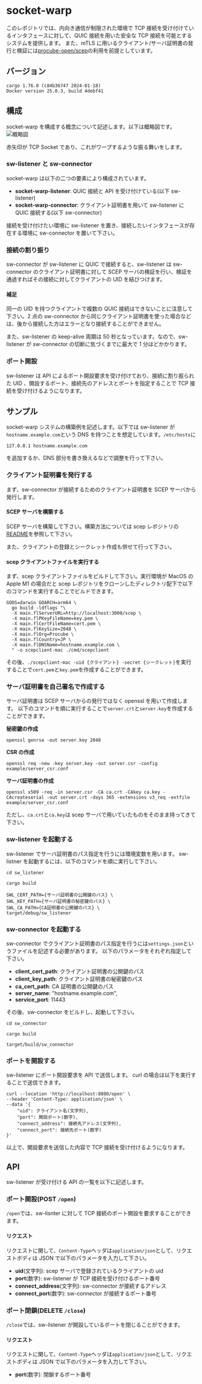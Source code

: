 # socket-warp

このレポジトリでは、内向き通信が制限された環境で TCP 接続を受け付けているインタフェースに対して、QUIC 接続を用いた安全な TCP 接続を可能とするシステムを提供します。
また、mTLS に用いるクライアント/サーバ証明書の発行と検証には[procube-open/scep](https://github.com/procube-open/scep)の利用を前提としています。

## バージョン

```
cargo 1.76.0 (c84b36747 2024-01-18)
Docker version 25.0.3, build 4debf41
```

## 構成

socket-warp を構成する概念について記述します。以下は概略図です。
![概略図](/images/socket-warp.png)

赤矢印が TCP Socket であり、これがワープするような振る舞いをします。

### sw-listener と sw-connector

socket-warp は以下の二つの要素により構成されています。

- **socket-warp-listener**: QUIC 接続と API を受け付けている(以下 sw-listener)
- **socket-warp-connector**: クライアント証明書を用いて sw-listener に QUIC 接続する(以下 sw-connector)

接続を受け付けたい環境に sw-listener を置き、接続したいインタフェースが存在する環境に sw-connector を置いて下さい。

### 接続の割り振り

sw-connector が sw-listener に QUIC で接続すると、sw-listener は sw-connector のクライアント証明書に対して SCEP サーバの検証を行い、検証を通過すればその接続に対してクライアントの UID を結びつけます。

#### 補足

同一の UID を持つクライアントで複数の QUIC 接続はできないことに注意して下さい。2 点の sw-connector から同じクライアント証明書を使った場合などは、後から接続した方はエラーとなり接続することができません。

また、sw-listener の keep-alive 周期は 50 秒となっています。なので、sw-listener が sw-connector の切断に気づくまでに最大で 1 分ほどかかります。

### ポート開設

sw-listener は API によるポート開設要求を受け付けており、接続に割り振られた UID 、開設するポート、接続先のアドレスとポートを指定することで TCP 接続を受け付けるようになります。

## サンプル

socket-warp システムの構築例を記述します。以下では sw-listener が`hostname.example.com`という DNS を持つことを想定しています。`/etc/hosts`に

```
127.0.0.1 hostname.example.com
```

を追加するか、DNS 部分を書き換えるなどで調整を行って下さい。

### クライアント証明書を発行する

まず、sw-connector が接続するためのクライアント証明書を SCEP サーバから発行します。

#### SCEP サーバを構築する

SCEP サーバを構築して下さい。構築方法については scep レポジトリの[README](https://github.com/procube-open/scep/blob/main/README.md)を参照して下さい。

また、クライアントの登録とシークレット作成も併せて行って下さい。

#### scep クライアントファイルを実行する

まず、scep クライアントファイルをビルドして下さい。実行環境が MacOS の Apple M1 の場合だと scep レポジトリをクローンしたディレクトリ配下で以下のコマンドを実行することでビルドできます。

```
GOOS=darwin GOARCH=arm64 \
  go build -ldflags "\
  -X main.flServerURL=http://localhost:3000/scep \
  -X main.flPKeyFileName=key.pem \
  -X main.flCertFileName=cert.pem \
  -X main.flKeySize=2048 \
  -X main.flOrg=Procube \
  -X main.flCountry=JP \
  -X main.flDNSName=hostname.example.com \
  " -o scepclient-mac ./cmd/scepclient
```

その後、`./scepclient-mac -uid {クライアント} -secret {シークレット}`を実行することで`cert.pem`と`key.pem`を作成することができます。

### サーバ証明書を自己署名で作成する

サーバ証明書は SCEP サーバからの発行ではなく openssl を用いて作成します。
以下のコマンドを順に実行することで`server.crt`と`server.key`を作成することができます。

**秘密鍵の作成**

```
openssl genrsa -out server.key 2048
```

**CSR の作成**

```
openssl req -new -key server.key -out server.csr -config example/server_csr.conf
```

**サーバ証明書の作成**

```
openssl x509 -req -in server.csr -CA ca.crt -CAkey ca.key -CAcreateserial -out server.crt -days 365 -extensions v3_req -extfile example/server_csr.conf
```

ただし、`ca.crt`と`ca.key`は scep サーバで用いていたものをそのまま持ってきて下さい。

### sw-listener を起動する

sw-listener でサーバ証明書のパス指定を行うには環境変数を用います。
sw-listner を起動するには、以下のコマンドを順に実行して下さい。

```
cd sw_listener
```

```
cargo build
```

```
SWL_CERT_PATH={サーバ証明書の公開鍵のパス} \
SWL_KEY_PATH={サーバ証明書の秘密鍵のパス} \
SWL_CA_PATH={CA証明書の公開鍵のパス} \
target/debug/sw_listener
```

### sw-connector を起動する

sw-connector でクライアント証明書のパス指定を行うには`settings.json`というファイルを記述する必要があります。
以下のパラメータをそれぞれ指定して下さい。

- **client_cert_path**: クライアント証明書の公開鍵のパス
- **client_key_path**: クライアント証明書の秘密鍵のパス
- **ca_cert_path**: CA 証明書の公開鍵のパス
- **server_name**: "hostname.example.com",
- **service_port**: 11443

その後、sw-connector をビルドし、起動して下さい。

```
cd sw_connector
```

```
cargo build
```

```
target/build/sw_connector
```

### ポートを開設する

sw-listener にポート開設要求を API で送信します。
curl の場合は以下を実行することで送信できます。

```
curl --location 'http://localhost:8080/open' \
--header 'Content-Type: application/json' \
--data '{
    "uid": クライアント名(文字列),
    "port": 開設ポート(数字),
    "connect_address": 接続先アドレス(文字列),
    "connect_port": 接続先ポート(数字)
}'
```

以上で、開設要求を送信した内容で TCP 接続を受け付けるようになります。

## API

sw-listener が受け付ける API の一覧を以下に記述します。

### ポート開設(POST `/open`)

`/open`では、sw-lisnter に対して TCP 接続のポート開設を要求することができます。

#### リクエスト

リクエストに関して、`Content-Type`ヘッダは`application/json`として、リクエストボディは JSON で以下のパラメータを入力して下さい。

- **uid**(文字列): scep サーバで登録されているクライアントの uid
- **port**(数字): sw-listener が TCP 接続を受け付けるポート番号
- **connect_address**(文字列): sw-connector が接続するアドレス
- **connect_port**(数字): sw-connector が接続するポート番号

### ポート閉鎖(DELETE `/close`)

`/close`では、sw-listener が開設しているポートを閉じることができます。

#### リクエスト

リクエストに関して、`Content-Type`ヘッダは`application/json`として、リクエストボディは JSON で以下のパラメータを入力して下さい。

- **port**(数字): 閉鎖するポート番号
